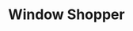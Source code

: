 ---
layout: portfolio_entry
url-title: wshoppr.com
title: Window Shopper
image: ../img/Wshoppr.png
desc: A Chrome extension that provides an easy way to save products you like.
site-url: http://wshoppr.com
---